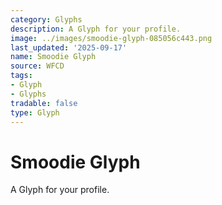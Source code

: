 ```yaml
---
category: Glyphs
description: A Glyph for your profile.
image: ../images/smoodie-glyph-085056c443.png
last_updated: '2025-09-17'
name: Smoodie Glyph
source: WFCD
tags:
- Glyph
- Glyphs
tradable: false
type: Glyph
---
```


# Smoodie Glyph

A Glyph for your profile.

